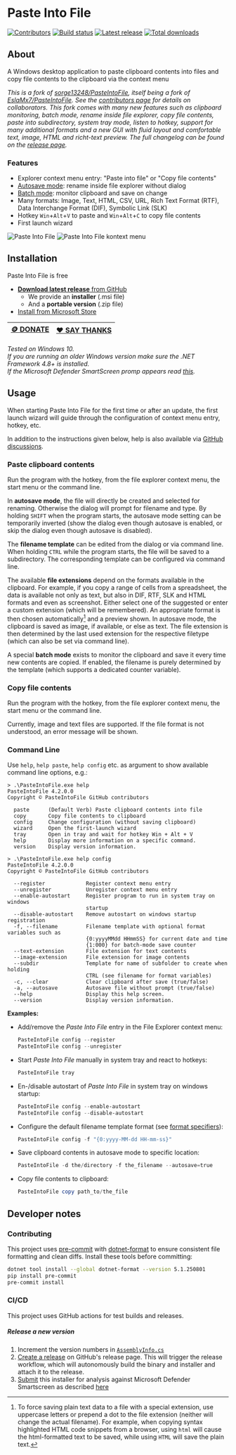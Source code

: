 # Paste Into File

[![Contributors](https://img.shields.io/github/contributors/eltos/PasteIntoFile)](https://github.com/eltos/PasteIntoFile/graphs/contributors)
[![Build status](https://img.shields.io/github/workflow/status/eltos/PasteIntoFile/Test%20Build)](https://github.com/eltos/PasteIntoFile/actions)
[![Latest release](https://img.shields.io/github/v/release/eltos/PasteIntoFile)](https://github.com/eltos/PasteIntoFile/releases/latest)
[![Total downloads](https://img.shields.io/github/downloads/eltos/PasteIntoFile/total)](https://github.com/eltos/PasteIntoFile/releases)

## About

A Windows desktop application to paste clipboard contents into files and copy file contents to the clipboard via the context menu



_This is a fork of [sorge13248/PasteIntoFile](https://github.com/sorge13248/PasteIntoFile), itself being a fork of [EslaMx7/PasteIntoFile](https://github.com/EslaMx7/PasteIntoFile)._
_See the [contributors page](https://github.com/eltos/PasteIntoFile/graphs/contributors) for details on collaborators._
_This fork comes with many new features such as clipboard monitoring, batch mode, rename inside file explorer, copy file contents, paste into subdirectory, system tray mode, listen to hotkey, support for many additional formats and a new GUI with fluid layout and comfortable text, image, HTML and richt-text preview._
_The full changelog can be found on the [release page](https://github.com/eltos/PasteIntoFile/releases)._



### Features

+ Explorer context menu entry: "Paste into file" or "Copy file contents"
+ [Autosave mode](https://github.com/eltos/PasteIntoFile/discussions/2): rename inside file explorer without dialog
+ [Batch mode](https://github.com/eltos/PasteIntoFile/discussions/4): monitor clipboard and save on change
+ Many formats: Image, Text, HTML, CSV, URL, Rich Text Format (RTF), Data Interchange Format (DIF), Symbolic Link (SLK)
+ Hotkey `Win`+`Alt`+`V` to paste and `Win`+`Alt`+`C` to copy file contents
+ First launch wizard

![Paste Into File](screenshot.png)
![Paste Into File kontext menu](screenshot-1.png)


## Installation

Paste Into File is free

+ [**Download latest release** from GitHub](https://github.com/eltos/PasteIntoFile/releases)
  + We provide an **installer** (.msi file)
  + And a **portable version** (.zip file)
+ [Install from Microsoft Store](https://apps.microsoft.com/store/detail/XP88X1XTPKZJDJ)

| [🪙 DONATE](https://github.com/sponsors/eltos) | [❤️ SAY THANKS](https://saythanks.io/to/eltos)
|-|-|

_Tested on Windows 10._  
_If you are running an older Windows version make sure the .NET Framework 4.8+ is installed._  
_If the Microsoft Defender SmartScreen promp appears read [this](https://github.com/eltos/PasteIntoFile/discussions/10)._  


## Usage

When starting Paste Into File for the first time or after an update, the first launch wizard will guide through the configuration of context menu entry, hotkey, etc.

In addition to the instructions given below, help is also available via [GitHub discussions](https://github.com/eltos/PasteIntoFile/discussions/categories/q-a).


### Paste clipboard contents
Run the program with the hotkey, from the file explorer context menu, the start menu or the command line.

In **autosave mode**, the file will directly be created and selected for renaming.
Otherwise the dialog will prompt for filename and type.
By holding `SHIFT` when the program starts, the autosave mode setting can be temporarily inverted (show the dialog even though autosave is enabled, or skip the dialog even though autosave is disabled).

The **filename template** can be edited from the dialog or via command line.
When holding `CTRL` while the program starts, the file will be saved to a subdirectory.
The corresponding template can be configured via command line.

The available **file extensions** depend on the formats available in the clipboard.
For example, if you copy a range of cells from a spreadsheet, the data is available not only as text, but also in DIF, RTF, SLK and HTML formats and even as screenshot.
Either select one of the suggested or enter a custom extension (which will be remembered).
An appropriate format is then chosen automatically[^save_plain_text] and a preview shown.
In autosave mode, the clipboard is saved as image, if available, or else as text.
The file extension is then determined by the last used extension for the respective filetype (which can also be set via command line).

A special **batch mode** exists to monitor the clipboard and save it every time new contents are copied.
If enabled, the filename is purely determined by the template (which supports a dedicated counter variable).

[^save_plain_text]: To force saving plain text data to a file with a special extension,
use uppercase letters or prepend a dot to the file extension (neither will change the actual filename).
For example, when copying syntax highlighted HTML code snippets from a browser,
using `html` will cause the html-formatted text to be saved,
while using `HTML` will save the plain text.


### Copy file contents
Run the program with the hotkey, from the file explorer context menu, the start menu or the command line.

Currently, image and text files are supported. If the file format is not understood, an error message will be shown.



### Command Line

Use `help`, `help paste`, `help config` etc. as argument to show available command line options, e.g.:
```
> .\PasteIntoFile.exe help
PasteIntoFile 4.2.0.0
Copyright © PasteIntoFile GitHub contributors

  paste      (Default Verb) Paste clipboard contents into file
  copy       Copy file contents to clipboard
  config     Change configuration (without saving clipboard)
  wizard     Open the first-launch wizard
  tray       Open in tray and wait for hotkey Win + Alt + V
  help       Display more information on a specific command.
  version    Display version information.
```
```
> .\PasteIntoFile.exe help config
PasteIntoFile 4.2.0.0
Copyright © PasteIntoFile GitHub contributors

  --register             Register context menu entry
  --unregister           Unregister context menu entry
  --enable-autostart     Register program to run in system tray on windows
                         startup
  --disable-autostart    Remove autostart on windows startup registration
  -f, --filename         Filename template with optional format variables such as
                         {0:yyyyMMdd HHmmSS} for current date and time
                         {1:000} for batch-mode save counter
  --text-extension       File extension for text contents
  --image-extension      File extension for image contents
  --subdir               Template for name of subfolder to create when holding
                         CTRL (see filename for format variables)
  -c, --clear            Clear clipboard after save (true/false)
  -a, --autosave         Autosave file without prompt (true/false)
  --help                 Display this help screen.
  --version              Display version information.
```

**Examples:**
- Add/remove the *Paste Into File* entry in the File Explorer context menu:
   ```powershell
   PasteIntoFile config --register
   PasteIntoFile config --unregister
   ```
- Start *Paste Into File* manually in system tray and react to hotkeys:
   ```powershell
   PasteIntoFile tray
   ```
- En-/disable autostart of *Paste Into File* in system tray on windows startup:
   ```powershell
   PasteIntoFile config --enable-autostart
   PasteIntoFile config --disable-autostart
   ```
- Configure the default filename template format (see [format specifiers](https://docs.microsoft.com/en-us/dotnet/standard/base-types/custom-date-and-time-format-strings)):
   ```powershell
   PasteIntoFile config -f "{0:yyyy-MM-dd HH-mm-ss}"
   ```
- Save clipboard contents in autosave mode to specific location:
  ```powershell
  PasteIntoFile -d the/directory -f the_filename --autosave=true
  ```
- Copy file contents to clipboard:
  ```powershell
  PasteIntoFile copy path_to/the_file
  ```

## Developer notes

### Contributing
This project uses [pre-commit](https://pre-commit.com) with [dotnet-format](https://github.com/dotnet/format) to ensure consistent file formatting and clean diffs.
Install these tools before committing:
```bash
dotnet tool install --global dotnet-format --version 5.1.250801
pip install pre-commit
pre-commit install
```

### CI/CD
This project uses GitHub actions for test builds and releases.

##### Release a new version
1. Increment the version numbers in [`AssemblyInfo.cs`](PasteIntoFile/Properties/AssemblyInfo.cs#L34-L35)
1. [Create a release](https://github.com/eltos/PasteIntoFile/releases/new?title=Version%200.0&body=-%20...%0A%0AFull%20Changelog%3A%20https%3A%2F%2Fgithub.com%2Feltos%2FPasteIntoFile%2Fcompare%2Fv0.0...v0.0.0%0A%0A%5B!%5BGitHub%20release%20(by%20tag)%5D(https%3A%2F%2Fimg.shields.io%2Fgithub%2Fdownloads%2Feltos%2Fpasteintofile%2Fv0.0.0%2Ftotal)%5D(https%3A%2F%2Fmann1x.github.io%2Fgithub-release-stats%2F%3Fusername%3Deltos%26repository%3DPasteIntoFile)) on GitHub's release page. This will trigger the release workflow, which will autonomously build the binary and installer and attach it to the release.
1. [Submit](https://www.microsoft.com/en-us/wdsi/filesubmission?persona=HomeUser) this installer for analysis against Microsoft Defender Smartscreen as described [here](https://github.com/eltos/PasteIntoFile/discussions/10)




